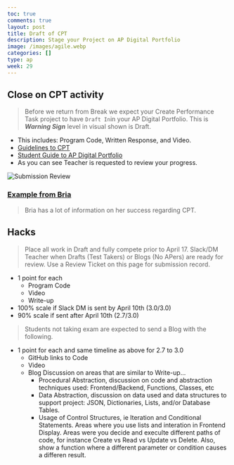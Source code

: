 ```yaml
---
toc: true
comments: true
layout: post
title: Draft of CPT
description: Stage your Project on AP Digital Portfolio
image: /images/agile.webp
categories: []
type: ap
week: 29
---
```


## Close on CPT activity
> Before we return from Break we expect your Create Performance Task project to have ```Draft In```in your AP Digital Portfolio.  This is ***Warning Sign*** level in visual shown is Draft.
- This includes:  Program Code, Written Response, and Video.
- [Guidelines to CPT](https://apcentral.collegeboard.org/media/pdf/ap-csp-student-task-directions.pdf)
- [Student Guide to AP Digital Portfolio](https://apcentral.collegeboard.org/media/pdf/digital-portfolio-student-user-guide-ap-csp.pdf)
- As you can see Teacher is requested to review your progress.

![Submission Review]({{site.baseurl}}/images/submission_review.png)

### [Example from Bria](https://b-g101.github.io/create_task)
> Bria has a lot of information on her success regarding CPT.

## Hacks
> Place all work in Draft and fully compete prior to April 17.  Slack/DM Teacher when Drafts (Test Takers) or Blogs (No APers) are ready for review.  Use a Review Ticket on this page for submission record.
- 1 point for each
   - Program Code
   - Video
   - Write-up
- 100% scale if Slack DM is sent by April 10th (3.0/3.0)
- 90% scale if sent after April 10th (2.7/3.0)

> Students not taking exam are expected to send a Blog with the following.
- 1 point for each and same timeline as above for 2.7 to 3.0
   - GitHub links to Code
   - Video
   - Blog Discussion on areas that are similar to Write-up...
      - Procedural Abstraction, discussion on code and abstraction techniques used: Frontend/Backend, Functions, Classes, etc
      - Data Abstraction, discussion on data used and data structures to support project: JSON, Dictionaries, Lists, and/or Database Tables.
      - Usage of Control Structures, ie Iteration and Conditional Statements.   Areas where you use lists and interation in Frontend Display.  Areas were you decide and execulte different paths of code, for instance Create vs Read vs Update vs Delete.  Also, show a function where a different parameter or condition causes a differen result. 
